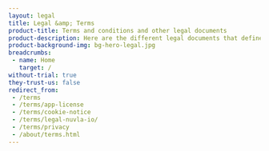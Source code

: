 ```yaml
---
layout: legal
title: Legal &amp; Terms
product-title: Terms and conditions and other legal documents
product-description: Here are the different legal documents that define and dictate the way we do business together.
product-background-img: bg-hero-legal.jpg
breadcrumbs:
 - name: Home
   target: /
without-trial: true
they-trust-us: false
redirect_from:
 - /terms
 - /terms/app-license
 - /terms/cookie-notice
 - /terms/legal-nuvla-io/
 - /terms/privacy
 - /about/terms.html
---
```

